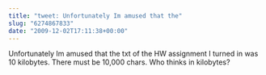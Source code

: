 ```yaml
---
title: "tweet: Unfortunately Im amused that the"
slug: "6274867833"
date: "2009-12-02T17:11:38+00:00"
---
```

Unfortunately Im amused that the txt of the HW assignment I turned in was 10 kilobytes. There must be 10,000 chars. Who thinks in kilobytes?